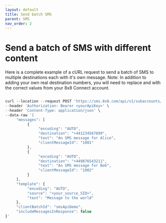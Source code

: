 ```yaml
---
layout: default
title: Send batch SMS
parent: SMS
nav_order: 2
---
```


# Send a batch of SMS with different content

Here is a complete example of a cURL request to send a batch of SMS to multiple destinations each with it's own message.
Note: In addition to adding your own real destination numbers, you will need to replace _<yourSubAccountId>_ and _<yourApiToken>_ with the correct values from your 8x8 Connect account.

```js

curl --location --request POST 'https://sms.8x8.com/api/v1/subaccounts/<yourSubAccountId>/messages/batch' \
--header 'Authorization: Bearer <yourApiKey>' \
--header 'Content-Type: application/json' \
--data-raw '{
     "messages": [
          {
               "encoding": "AUTO",
               "destination": "+441234567899",
               "text": "An SMS message for Alice",
               "clientMessageId": "1001"
          },
          {
               "encoding": "AUTO",
               "destination": "+449876543211",
               "text": "An SMS message for Bob",
               "clientMessageId": "1002"
          }
     ],
     "template": {
          "encoding": "AUTO",
          "source": "<your_source_SID>",
          "text": "Message to the world"
     },
     "clientBatchId": "smsApiDemo",
     "includeMessagesInResponse": false
}'

```
